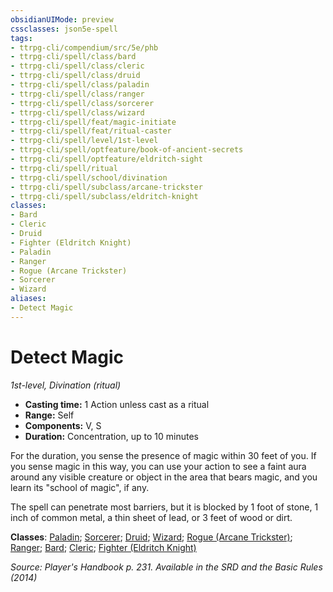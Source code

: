 ```yaml
---
obsidianUIMode: preview
cssclasses: json5e-spell
tags:
- ttrpg-cli/compendium/src/5e/phb
- ttrpg-cli/spell/class/bard
- ttrpg-cli/spell/class/cleric
- ttrpg-cli/spell/class/druid
- ttrpg-cli/spell/class/paladin
- ttrpg-cli/spell/class/ranger
- ttrpg-cli/spell/class/sorcerer
- ttrpg-cli/spell/class/wizard
- ttrpg-cli/spell/feat/magic-initiate
- ttrpg-cli/spell/feat/ritual-caster
- ttrpg-cli/spell/level/1st-level
- ttrpg-cli/spell/optfeature/book-of-ancient-secrets
- ttrpg-cli/spell/optfeature/eldritch-sight
- ttrpg-cli/spell/ritual
- ttrpg-cli/spell/school/divination
- ttrpg-cli/spell/subclass/arcane-trickster
- ttrpg-cli/spell/subclass/eldritch-knight
classes:
- Bard
- Cleric
- Druid
- Fighter (Eldritch Knight)
- Paladin
- Ranger
- Rogue (Arcane Trickster)
- Sorcerer
- Wizard
aliases:
- Detect Magic
---
```

# Detect Magic
*1st-level, Divination (ritual)*  


- **Casting time:** 1 Action unless cast as a ritual
- **Range:** Self
- **Components:** V, S
- **Duration:** Concentration, up to 10 minutes

For the duration, you sense the presence of magic within 30 feet of you. If you sense magic in this way, you can use your action to see a faint aura around any visible creature or object in the area that bears magic, and you learn its "school of magic", if any.

The spell can penetrate most barriers, but it is blocked by 1 foot of stone, 1 inch of common metal, a thin sheet of lead, or 3 feet of wood or dirt.

**Classes**: [Paladin](/CLI/lists/list-spells-classes-paladin.md); [Sorcerer](/CLI/lists/list-spells-classes-sorcerer.md); [Druid](/CLI/lists/list-spells-classes-druid.md); [Wizard](/CLI/lists/list-spells-classes-wizard.md); [Rogue (Arcane Trickster)](/CLI/lists/list-spells-classes-rogue-arcane-trickster.md); [Ranger](/CLI/lists/list-spells-classes-ranger.md); [Bard](/CLI/lists/list-spells-classes-bard.md); [Cleric](/CLI/lists/list-spells-classes-cleric.md); [Fighter (Eldritch Knight)](/CLI/lists/list-spells-classes-fighter-eldritch-knight.md)

*Source: Player's Handbook p. 231. Available in the <span title='Systems Reference Document (5.1)'>SRD</span> and the Basic Rules (2014)*